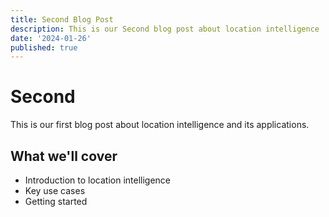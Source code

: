```yaml
---
title: Second Blog Post
description: This is our Second blog post about location intelligence
date: '2024-01-26'
published: true
---
```


# Second

This is our first blog post about location intelligence and its applications.

## What we'll cover

- Introduction to location intelligence
- Key use cases
- Getting started
